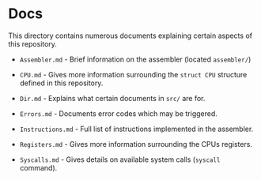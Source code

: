 # Docs

This directory contains numerous documents explaining certain aspects of this repository.

- `Assembler.md` - Brief information on the assembler (located `assembler/`)

- `CPU.md` - Gives more information surrounding the `struct CPU` structure defined in this repository.

- `Dir.md` - Explains what certain documents in `src/` are for.

- `Errors.md` - Documents error codes which may be triggered.

- `Instructions.md` - Full list of instructions implemented in the assembler.

- `Registers.md` - Gives more information surrounding the CPUs registers.

- `Syscalls.md` - Gives details on available system calls (`syscall` command).
